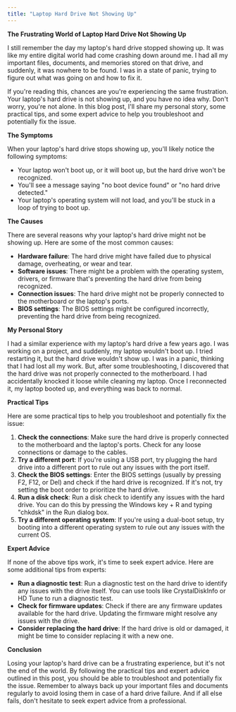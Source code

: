 ```yaml
---
title: "Laptop Hard Drive Not Showing Up"
---
```


**The Frustrating World of Laptop Hard Drive Not Showing Up**

I still remember the day my laptop's hard drive stopped showing up. It was like my entire digital world had come crashing down around me. I had all my important files, documents, and memories stored on that drive, and suddenly, it was nowhere to be found. I was in a state of panic, trying to figure out what was going on and how to fix it.

If you're reading this, chances are you're experiencing the same frustration. Your laptop's hard drive is not showing up, and you have no idea why. Don't worry, you're not alone. In this blog post, I'll share my personal story, some practical tips, and some expert advice to help you troubleshoot and potentially fix the issue.

**The Symptoms**

When your laptop's hard drive stops showing up, you'll likely notice the following symptoms:

* Your laptop won't boot up, or it will boot up, but the hard drive won't be recognized.
* You'll see a message saying "no boot device found" or "no hard drive detected."
* Your laptop's operating system will not load, and you'll be stuck in a loop of trying to boot up.

**The Causes**

There are several reasons why your laptop's hard drive might not be showing up. Here are some of the most common causes:

* **Hardware failure**: The hard drive might have failed due to physical damage, overheating, or wear and tear.
* **Software issues**: There might be a problem with the operating system, drivers, or firmware that's preventing the hard drive from being recognized.
* **Connection issues**: The hard drive might not be properly connected to the motherboard or the laptop's ports.
* **BIOS settings**: The BIOS settings might be configured incorrectly, preventing the hard drive from being recognized.

**My Personal Story**

I had a similar experience with my laptop's hard drive a few years ago. I was working on a project, and suddenly, my laptop wouldn't boot up. I tried restarting it, but the hard drive wouldn't show up. I was in a panic, thinking that I had lost all my work. But, after some troubleshooting, I discovered that the hard drive was not properly connected to the motherboard. I had accidentally knocked it loose while cleaning my laptop. Once I reconnected it, my laptop booted up, and everything was back to normal.

**Practical Tips**

Here are some practical tips to help you troubleshoot and potentially fix the issue:

1. **Check the connections**: Make sure the hard drive is properly connected to the motherboard and the laptop's ports. Check for any loose connections or damage to the cables.
2. **Try a different port**: If you're using a USB port, try plugging the hard drive into a different port to rule out any issues with the port itself.
3. **Check the BIOS settings**: Enter the BIOS settings (usually by pressing F2, F12, or Del) and check if the hard drive is recognized. If it's not, try setting the boot order to prioritize the hard drive.
4. **Run a disk check**: Run a disk check to identify any issues with the hard drive. You can do this by pressing the Windows key + R and typing "chkdsk" in the Run dialog box.
5. **Try a different operating system**: If you're using a dual-boot setup, try booting into a different operating system to rule out any issues with the current OS.

**Expert Advice**

If none of the above tips work, it's time to seek expert advice. Here are some additional tips from experts:

* **Run a diagnostic test**: Run a diagnostic test on the hard drive to identify any issues with the drive itself. You can use tools like CrystalDiskInfo or HD Tune to run a diagnostic test.
* **Check for firmware updates**: Check if there are any firmware updates available for the hard drive. Updating the firmware might resolve any issues with the drive.
* **Consider replacing the hard drive**: If the hard drive is old or damaged, it might be time to consider replacing it with a new one.

**Conclusion**

Losing your laptop's hard drive can be a frustrating experience, but it's not the end of the world. By following the practical tips and expert advice outlined in this post, you should be able to troubleshoot and potentially fix the issue. Remember to always back up your important files and documents regularly to avoid losing them in case of a hard drive failure. And if all else fails, don't hesitate to seek expert advice from a professional.

